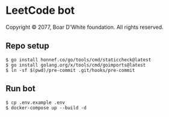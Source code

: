 # LeetCode bot
Copyright © 2077, Boar D'White foundation. All rights reserved.

## Repo setup
```shell
$ go install honnef.co/go/tools/cmd/staticcheck@latest
$ go install golang.org/x/tools/cmd/goimports@latest
$ ln -sf $(pwd)/pre-commit .git/hooks/pre-commit
```

## Run bot
```shell
$ cp .env.example .env
$ docker-compose up --build -d
```
